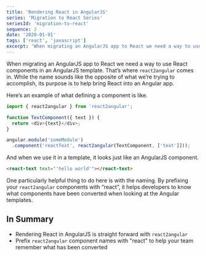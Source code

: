 ```yaml
---
title: 'Rendering React in AngularJS'
series: 'Migration to React Series'
seriesId: 'migration-to-react'
sequence: 2
date: '2020-01-01'
tags: ['react', 'javascript']
excerpt: 'When migrating an AngularJS app to React we need a way to use React components in an AngularJS template. That’s where `react2angular` comes in...'
---
```


When migrating an AngularJS app to React we need a way to use React components in an AngularJS template. That’s where `react2angular` comes in. While the name sounds like the opposite of what we’re trying to accomplish, its purpose is to help bring React into an Angular app.

Here’s an example of what defining a component is like.

```javascript
import { react2angular } from 'react2angular';

function TextComponent({ text }) {
  return <div>{text}</div>;
}

angular.module('someModule')
  .component('reactText', react2angular(TextComponent, ['text']]));
```

And when we use it in a template, it looks just like an AngularJS component.

```html
<react-text text="'hello world'"></react-text>
```

One particularly helpful thing to do here is with the naming. By prefixing your `react2angular` components with “react”, it helps developers to know what components have been converted when looking at the Angular templates.

## In Summary
- Rendering React in AngularJS is straight forward with `react2angular`
- Prefix `react2angular` component names with "react" to help your team remember what has been converted